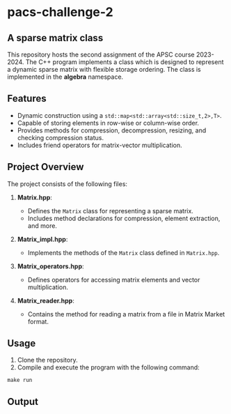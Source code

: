 # pacs-challenge-2

## A sparse matrix class

This repository hosts the second assignment of the APSC course 2023-2024.
The C++ program implements a class which is designed to represent a dynamic sparse matrix with flexible storage ordering. The class is implemented in the **algebra** namespace.

## Features

- Dynamic construction using a `std::map<std::array<std::size_t,2>,T>`.
- Capable of storing elements in row-wise or column-wise order.
- Provides methods for compression, decompression, resizing, and checking compression status.
- Includes friend operators for matrix-vector multiplication.

## Project Overview

The project consists of the following files:

1. **Matrix.hpp**:
   - Defines the `Matrix` class for representing a sparse matrix.
   - Includes method declarations for compression, element extraction, and more.

2. **Matrix_impl.hpp**:
   - Implements the methods of the `Matrix` class defined in `Matrix.hpp`.

3. **Matrix_operators.hpp**:
   - Defines operators for accessing matrix elements and vector multiplication.

4. **Matrix_reader.hpp**:
   - Contains the method for reading a matrix from a file in Matrix Market format.

## Usage

1. Clone the repository.
4. Compile and execute the program with the following command:

```
make run
```

## Output

